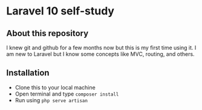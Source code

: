 # Laravel 10 self-study

## About this repository

I knew git and github for a few months now but this is my first time using it. I am new to Laravel but I know some concepts like MVC, routing, and others.
## Installation
- Clone this to your local machine
- Open terminal and type `composer install`
- Run using `php serve artisan`